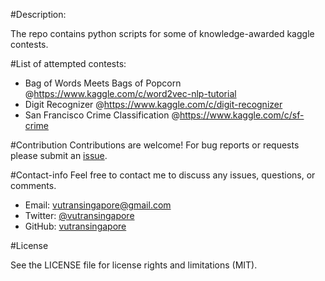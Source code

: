 #Description:

The repo contains python scripts for some of knowledge-awarded kaggle contests. 

#List of attempted contests:

*  Bag of Words Meets Bags of Popcorn @https://www.kaggle.com/c/word2vec-nlp-tutorial
*  Digit Recognizer @https://www.kaggle.com/c/digit-recognizer
*  San Francisco Crime Classification @https://www.kaggle.com/c/sf-crime

#Contribution
Contributions are welcome! For bug reports or requests please submit an [issue](https://github.com/tranlyvu/kaggle/issues).

#Contact-info
Feel free to contact me to discuss any issues, questions, or comments.
*  Email: vutransingapore@gmail.com
*  Twitter: [@vutransingapore](https://twitter.com/vutransingapore)
*  GitHub: [vutransingapore](https://github.com/tranlyvu)

#License

See the LICENSE file for license rights and limitations (MIT).

	
